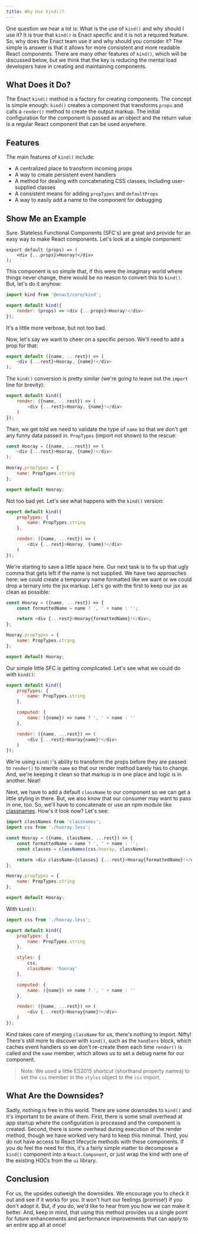 ```yaml
---
title: Why Use kind()?
---
```


One question we hear a lot is:  What is the use of `kind()` and why should I use it?  It is true
that `kind()` is Enact specific and it is not a required feature. So, why does the Enact team use
it and why should you consider it? The simple is answer is that it allows for more consistent and
more readable React components. There are many other features of `kind()`, which will be
discussed below, but we think that the key is reducing the mental load developers have in creating
and maintaining components.

## What Does it Do?

The Enact `kind()` method is a factory for creating components. The concept is simple enough: `kind()`
creates a component that transforms `props` and calls a `render()` method to create the output
markup. The initial configuration for the component is passed as an object and the return value is a
regular React component that can be used anywhere.

## Features

The main features of `kind()` include:

* A centralized place to transform incoming props
* A way to create persistent event handlers
* A method for dealing with concatenating CSS classes, including user-supplied classes
* A consistent means for adding `propTypes` and `defaultProps`
* A way to easily add a name to the component for debugging

## Show Me an Example

Sure. Stateless Functional Components (SFC's) are great and provide for an easy way to make React
components. Let's look at a simple component:

```
export default (props) => (
	<div {...props}>Hooray!</div>
);
```

This component is so simple that, if this were the imaginary world where things never change, there
would be no reason to convert this to `kind()`. But, let's do it anyhow:

```js
import kind from '@enact/core/kind';

export default kind({
	render: (props) => <div {...props}>Hooray!</div>
});
```

It's a little more verbose, but not too bad.

Now, let's say we want to cheer on a specific person. We'll need to add a prop for that:

```js
export default ({name, ...rest}) => (
	<div {...rest}>Hooray, {name}!</div>
);
```

The `kind()` conversion is pretty similar (we're going to leave out the `import` line for brevity):

```js
export default kind({
	render: ({name, ...rest}) => (
		<div {...rest}>Hooray, {name}!</div>
	)
});
```

Then, we get told we need to validate the type of `name` so that we don't get any funny data passed
in. `PropTypes` (import not shown) to the rescue:

```js
const Hooray = ({name, ...rest}) => (
	<div {...rest}>Hooray, {name}!</div>
);

Hooray.propTypes = {
	name: PropTypes.string
};

export default Hooray;
```

Not too bad yet. Let's see what happens with the `kind()` version:

```js
export default kind({
	propTypes: {
		name: PropTypes.string
	},

	render: ({name, ...rest}) => (
		<div {...rest}>Hooray, {name}!</div>
	)
});
```

We're starting to save a little space here. Our next task is to fix up that ugly comma that gets
left if the name is not supplied. We have two approaches here: we could create a temporary name
formatted like we want or we could drop a ternary into the jsx markup. Let's go with the first to
keep our jsx as clean as possible:

```js
const Hooray = ({name, ...rest}) => {
	const formattedName = name ? ', ' + name : '';

	return <div {...rest}>Hooray{formattedName}!</div>;
};

Hooray.propTypes = {
	name: PropTypes.string
};

export default Hooray;
```

Our simple little SFC is getting complicated. Let's see what we could do with `kind()`:

```js
export default kind({
	propTypes: {
		name: PropTypes.string
	},

	computed: {
		name: ({name}) => name ? ', ' + name : ''
	},

	render: ({name, ...rest}) => (
		<div {...rest}>Hooray{name}!</div>
	)
});
```

We're using `kind()`'s ability to transform the props before they are passed to `render()` to
rewrite `name` so that our render method barely has to change. And, we're keeping it clean so that
markup is in one place and logic is in another. Neat!

Next, we have to add a default `className` to our component so we can get a little styling in there.
But, we also know that our consumer may want to pass in one, too. So, we'll have to concatenate or
use an npm module like [classnames](https://www.npmjs.com/package/classnames). How's it look now?
Let's see:

```js
import classNames from 'classnames';
import css from './hooray.less';

const Hooray = ({name, className, ...rest}) => {
	const formattedName = name ? ', ' + name : '';
	const classes = classNames(css.hooray, className);

	return <div className={classes} {...rest}>Hooray{formattedName}!</div>;
};

Hooray.propTypes = {
	name: PropTypes.string
};

export default Hooray;
```

With `kind()`:

```js
import css from './hooray.less';

export default kind({
	propTypes: {
		name: PropTypes.string
	},

	styles: {
		css,
		className: 'hooray'
	},

	computed: {
		name: ({name}) => name ? ', ' + name : ''
	},

	render: ({name, ...rest}) => (
		<div {...rest}>Hooray{name}!</div>
	)
});
```

Kind takes care of merging `className` for us, there's nothing to import. Nifty! There's still more
to discover with `kind()`, such as the `handlers` block, which caches event handlers so we don't
re-create them each time `render()` is called and the `name` member, which allows us to set a debug
name for our component.

> Note: We used a little ES2015 shortcut (shorthand property names) to set the `css` member in the
> `styles` object to the `css` import.

## What Are the Downsides?

Sadly, nothing is free in this world. There are some downsides to `kind()` and it's important to be
aware of them. First, there is some small overhead at app startup where the configuration is
processed and the component is created. Second, there is some overhead during execution of the
render method, though we have worked very hard to keep this minimal. Third, you do not have access
to React lifecycle methods with these components. If you do feel the need for this, it's a fairly
simple matter to decompose a `kind()` component into a `React.Component`, or just wrap the kind with
one of the existing HOCs from the `ui` library.

## Conclusion

For us, the upsides outweigh the downsides. We encourage you to check it out and see if it works for
you. It won't hurt our feelings (promise!) if you don't adopt it. But, if you do, we'd like to hear
from you how we can make it better. And, keep in mind, that using this method provides us a single
point for future enhancements and performance improvements that can apply to an entire app all at
once!
